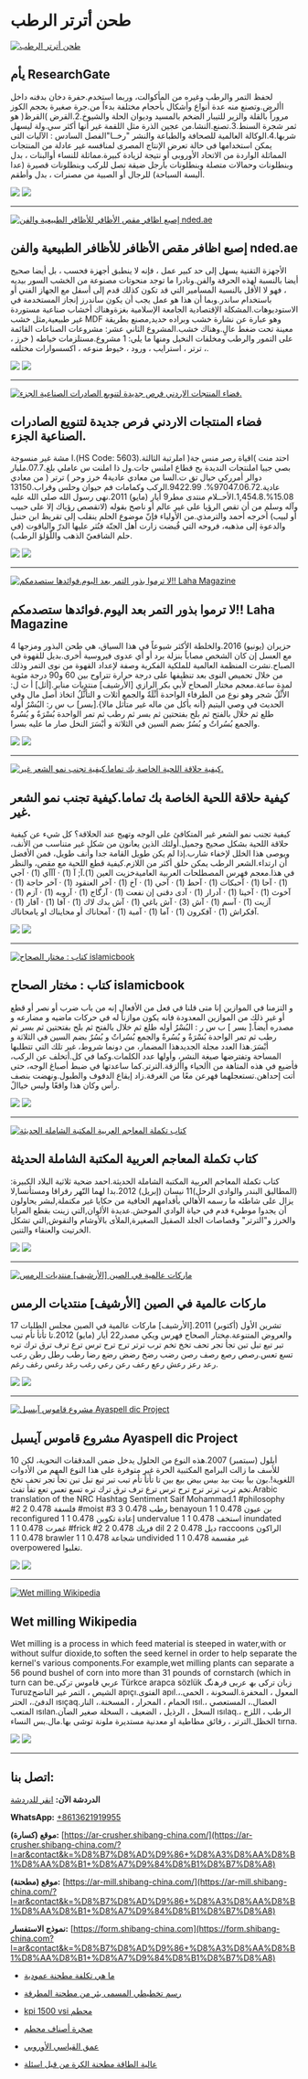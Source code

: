 # طحن أترتر الرطب

<a href="https://swt.shibang-china.com/?l=ar&img&k=%D8%B7%D8%AD%D9%86+%D8%A3%D8%AA%D8%B1%D8%AA%D8%B1+%D8%A7%D9%84%D8%B1%D8%B7%D8%A8" target="_blank">![طحن أترتر الرطب](http://static.shibang-china.com/all-800x300/1442.jpg)</a>

## يأم ResearchGate
لحفظ التمر والرطب وغيره من المأكوالت، وربما استخدم.حفرة دخان بدفنه داخل األرض.وتصنع منه عدة أنواع وأشكال بأحجام مختلفة بدءاً من.جرة صغيرة بحجم الكوز مروراً بالقلة والزير للتيبار الضخم بالمسيد وديوان الحلة والشيوخ.2.القرض )القرظ( هو ثمر شجرة السنط.3.تصنع.النشا.من عجين الذرة مثل اللقمة غير أنها أكثر سي.ولة ليسهل شربها.4.الوكالة العالمية للصحافة والطباعة والنشر &quot;رخــا&quot;الفصل السادس : الآليات التى يمكن استخدامها فى حالة تعرض الإنتاج المصرى لمنافسه غير عادلة من المنتجات المماثلة الواردة من الاتحاد الأوروبى أو نتيجة لزيادة كبيرة.مماثلة للنساء أوالبنات ، بدل وبنطلونات وحمالات متصلة وبنطلونات بأرجل ضيقة تصل للركب وبنطلونات قصيرة (عدا ألبسة السباحة) للرجال أو الصبية من مصنرات ، بدل وأطقم.


<a href="https://whatsapp.shibangsoft.com/WhatsApp.php" target="_blank" title="WhatsApp">![](http://static.shibang-china.com/icon/whatsapp.png)</a> <a href="https://swt.shibang-china.com/?l=ar&icon&k=%D8%B7%D8%AD%D9%86+%D8%A3%D8%AA%D8%B1%D8%AA%D8%B1+%D8%A7%D9%84%D8%B1%D8%B7%D8%A8" target="_blank">![](http://static.shibang-china.com/icon/chat-ar.png)</a>

---

<a href="https://swt.shibang-china.com/?l=ar&img&k=%D8%B7%D8%AD%D9%86+%D8%A3%D8%AA%D8%B1%D8%AA%D8%B1+%D8%A7%D9%84%D8%B1%D8%B7%D8%A8" target="_blank">![إصبع اظافر مقص الأظافر للأظافر الطبيعية والفن nded.ae](http://static.shibang-china.com/all-800x300/700.jpg)</a>

## إصبع اظافر مقص الأظافر للأظافر الطبيعية والفن nded.ae
الأجهزة التقنية يسهل إلى حد كبير عمل ، فإنه لا ينطبق أجهزة فحسب ، بل أيضا صحيح أيضا بالنسبة لهذه الحرفة والفن.ونادرا ما توجد منحوتات مصنوعة من الخشب السور بيديه ، فهو لا الأقل بالنسبة المسامير التي قد تكون كذلك قدم إلى أسفل مع الجهاز الفني أو باستخدام ساندر.وبما أن هذا هو عمل يجب أن يكون ساندرز إنجاز المستخدمة في الاستوديوهات.المشكلة الإقتصادية الجامعة الإسلامية بغزةوهناك أخشاب صناعية مستوردة غير طبيعية,مثل خشب MDF وهو عبارة عن نشارة خشب وبراده حديد,مصنع بطريقة معينة تحت ضغط عالٍ.وهناك خشب.المشروع الثاني عشر: مشروعات الصناعات القائمة على التمور والرطب ومخلفات النخيل ومنها ما يلي: 1 مشروع.مستلزمات خياطه ( خرز ، ترتر ، استرايب ، ورود ، خيوط منوعه ، اكسسوارات مختلفه ،.


<a href="https://whatsapp.shibangsoft.com/WhatsApp.php" target="_blank" title="WhatsApp">![](http://static.shibang-china.com/icon/whatsapp.png)</a> <a href="https://swt.shibang-china.com/?l=ar&icon&k=%D8%B7%D8%AD%D9%86+%D8%A3%D8%AA%D8%B1%D8%AA%D8%B1+%D8%A7%D9%84%D8%B1%D8%B7%D8%A8" target="_blank">![](http://static.shibang-china.com/icon/chat-ar.png)</a>

---

<a href="https://swt.shibang-china.com/?l=ar&img&k=%D8%B7%D8%AD%D9%86+%D8%A3%D8%AA%D8%B1%D8%AA%D8%B1+%D8%A7%D9%84%D8%B1%D8%B7%D8%A8" target="_blank">![فضاء المنتجات الاردني فرص جديدة لتنويع الصادرات الصناعية الجزء.](http://static.shibang-china.com/all-800x300/491.jpg)</a>

## فضاء المنتجات الاردني فرص جديدة لتنويع الصادرات الصناعية الجزء.
ا مشة غير منسوجة.(HS Code: 5603).احتد منت )اقياة رصر منس جة( املرتبة الثالثة بصي جييا املنتجات النديدة يح قطاع املنس جات.ول ذا املنت س عاملي بلغ.07.7.مليار دوالر أمرركي حيال تق ت.السا من معادي عادية4 خرز وحر ) ترتر ( من معادي عادية.97047.06.72%. 9422.99.الركب وكمامات فم حيوان وحلس وقراب.13150 15.08%.1,454.8.الأحــلام منتدى مطر9 أيار (مايو) 2011.نهى رسول الله صلى الله عليه وآله وسلم من أن تقص الرؤيا على غير عالم أو ناصح بقوله (لاتقصص رؤياك إلا على حبيب أو لبيب) أخرجه أحمد والترمذي.من الأولياء فإنّ موضوع الحلم ينقلب إلى تقريظ ابن حنبل والدعوة إلى مذهبه، فروحه التي قُبضت زارت أهل الجنّة فنُثر عليها الدرّ والياقوت (في حلم الشافعيّ الذهب واللّؤلؤ الرطب).


<a href="https://whatsapp.shibangsoft.com/WhatsApp.php" target="_blank" title="WhatsApp">![](http://static.shibang-china.com/icon/whatsapp.png)</a> <a href="https://swt.shibang-china.com/?l=ar&icon&k=%D8%B7%D8%AD%D9%86+%D8%A3%D8%AA%D8%B1%D8%AA%D8%B1+%D8%A7%D9%84%D8%B1%D8%B7%D8%A8" target="_blank">![](http://static.shibang-china.com/icon/chat-ar.png)</a>

---

<a href="https://swt.shibang-china.com/?l=ar&img&k=%D8%B7%D8%AD%D9%86+%D8%A3%D8%AA%D8%B1%D8%AA%D8%B1+%D8%A7%D9%84%D8%B1%D8%B7%D8%A8" target="_blank">![لا ترموا بذور التمر بعد اليوم.فوائدها ستصدمكم!! Laha Magazine](http://static.shibang-china.com/all-800x300/92.jpg)</a>

## لا ترموا بذور التمر بعد اليوم.فوائدها ستصدمكم!! Laha Magazine
4 حزيران (يونيو) 2016.والخلطة الأكثر شيوعاً في هذا السياق، هي طحن البذور ومزجها مع العسل إن كان الشخص مصاباً بنزلة برد أو أي عدوى فيروسية أخرى.بديل للقهوة في الصباح.نشرت المنظمة العالمية للملكية الفكرية وصفة لإعداد القهوة من نوى التمر وذلك من خلال تحميص النوى بعد تنظيفها على درجة حرارة تتراوح بين 60 و90 درجة مئوية لمدة ساعة.معجم مختار الصحاح لأبي بكر الرازي [الأرشيف] منتديات منابر.[أثل] أ ث ل: الأَثْلُ شجر وهو نوع من الطرفاء الواحدة أَثْلَةٌ والجمع أثلات و التأثُّلُ اتخاذ أصل مال وفي الحديث في وصي اليتيم {أنه يأكل من ماله غير متأثل مالا}.[بسر] ب س ر: البُسْرُ أوله طلع ثم خلال بالفتح ثم بلح بفتحتين ثم بسر ثم رطب ثم تمر الواحدة بُسْرَةٌ و بُسُرةٌ والجمع بُسُراتٌ و بُسُرٌ بضم السين في الثلاثة و أبْسَرَ النخل صار ما عليه بسرا.


<a href="https://whatsapp.shibangsoft.com/WhatsApp.php" target="_blank" title="WhatsApp">![](http://static.shibang-china.com/icon/whatsapp.png)</a> <a href="https://swt.shibang-china.com/?l=ar&icon&k=%D8%B7%D8%AD%D9%86+%D8%A3%D8%AA%D8%B1%D8%AA%D8%B1+%D8%A7%D9%84%D8%B1%D8%B7%D8%A8" target="_blank">![](http://static.shibang-china.com/icon/chat-ar.png)</a>

---

<a href="https://swt.shibang-china.com/?l=ar&img&k=%D8%B7%D8%AD%D9%86+%D8%A3%D8%AA%D8%B1%D8%AA%D8%B1+%D8%A7%D9%84%D8%B1%D8%B7%D8%A8" target="_blank">![كيفية حلاقة اللحية الخاصة بك تماما.كيفية تجنب نمو الشعر غير.](http://static.shibang-china.com/all-800x300/710.jpg)</a>

## كيفية حلاقة اللحية الخاصة بك تماما.كيفية تجنب نمو الشعر غير.
كيفية تجنب نمو الشعر غير المتكافئ على الوجه وتهيج عند الحلاقة؟ كل شيء عن كيفية حلاقة اللحية بشكل صحيح وجميل.أولئك الذين يعانون من شكل غير متناسب من الأنف، ويوصى هذا الخلل لإخفاء شارب.إذا لم يكن طويل القامة جدا وأنف طويل، فمن الأفضل أن ارتداء.الشعر الرطب يمكن حلق أكثر من اللازم.كيفية قطع اللحية مع مقص، والنظر في هذا.معجم فهرس المصطلحات العربية العاميةخزيت العين (1).آ; آ (1) &middot; آآآي (1) &middot; آجي (1) &middot; آحا (1) &middot; آحبكات (1) &middot; آحط (1) &middot; آحي (1) &middot; آخ (1) &middot; آخر العنقود (1) &middot; آخر حاجة (1) &middot; آخوث (1) &middot; آخينا (1) &middot; آدرار (1) &middot; آدى دقنى إن نفعت (1) &middot; آرگاج (1) &middot; آروبه (1) &middot; آزم (1) &middot; آزيت (1) &middot; آسم (1) &middot; آش (3) &middot; آش باغي (1) &middot; آش بدك لاك (1) &middot; آفا (1) &middot; آفار (1) &middot; آفكراش (1) &middot; آفكرون (1) &middot; آما (1) &middot; آمبة (1) &middot; آمحاناك أو محايناك او يامحاناك.


<a href="https://whatsapp.shibangsoft.com/WhatsApp.php" target="_blank" title="WhatsApp">![](http://static.shibang-china.com/icon/whatsapp.png)</a> <a href="https://swt.shibang-china.com/?l=ar&icon&k=%D8%B7%D8%AD%D9%86+%D8%A3%D8%AA%D8%B1%D8%AA%D8%B1+%D8%A7%D9%84%D8%B1%D8%B7%D8%A8" target="_blank">![](http://static.shibang-china.com/icon/chat-ar.png)</a>

---

<a href="https://swt.shibang-china.com/?l=ar&img&k=%D8%B7%D8%AD%D9%86+%D8%A3%D8%AA%D8%B1%D8%AA%D8%B1+%D8%A7%D9%84%D8%B1%D8%B7%D8%A8" target="_blank">![كتاب : مختار الصحاح islamicbook](http://static.shibang-china.com/all-800x300/491.jpg)</a>

## كتاب : مختار الصحاح islamicbook
و التزمنا في الموازين إنا متى قلنا في فعل من الأفعال إنه من باب ضرب أو نصر أو قطع أو غير ذلك من الموازين المعدودة فانه يكون موازناً له في حركات ماضيه و مضارعه و مصدره أيضاً.[ بسر ] ب س ر : البُسْرُ أوله طلع ثم خلال بالفتح ثم بلح بفتحتين ثم بسر ثم رطب ثم تمر الواحدة بُسْرَةٌ و بُسُرةٌ والجمع بُسُراتٌ و بُسُرٌ بضم السين في الثلاثة و أبْسَرَ.هذا العدد مجلة الجديدهذا المضمار، من دونما شروط، غير تلك التي تتطلبها المساحة وتفترضها صيغة النشر، وأولها عدد الكلمات.وكما في كل.أتخلف عن الركب، فأضيع في هذه المتاهة من األحياء واألزقة.الترتر.كما ساعدتها في ضبط أصباغ الوجه، حتى أتت إحداهن.تستعجلهما فهرعن معًا من الغرفة.زاد إيقاع الدفوف والطبول.ونهضت بنصف رأس وكان هذا واقعًا وليس خياالً.


<a href="https://whatsapp.shibangsoft.com/WhatsApp.php" target="_blank" title="WhatsApp">![](http://static.shibang-china.com/icon/whatsapp.png)</a> <a href="https://swt.shibang-china.com/?l=ar&icon&k=%D8%B7%D8%AD%D9%86+%D8%A3%D8%AA%D8%B1%D8%AA%D8%B1+%D8%A7%D9%84%D8%B1%D8%B7%D8%A8" target="_blank">![](http://static.shibang-china.com/icon/chat-ar.png)</a>

---

<a href="https://swt.shibang-china.com/?l=ar&img&k=%D8%B7%D8%AD%D9%86+%D8%A3%D8%AA%D8%B1%D8%AA%D8%B1+%D8%A7%D9%84%D8%B1%D8%B7%D8%A8" target="_blank">![كتاب تكملة المعاجم العربية المكتبة الشاملة الحديثة](http://static.shibang-china.com/all-800x300/369.jpg)</a>

## كتاب تكملة المعاجم العربية المكتبة الشاملة الحديثة
كتاب تكملة المعاجم العربية المكتبة الشاملة الحديثة.احمد ضحية ثلاثية البلاد الكبيرة:(المطاليق البندر والوادي الرحل)11 نيسان (إبريل) 2012.بدا لهما النّهر رقراقا ومستأنسا,لا يزال على شاطئه ما رسمه الأهالي بأقدامهم الحافية من حكايا غير مكتملة,لبشر يحاولون أن يجدوا موطيء قدم في حياة الوادي الموحش.عديدة الألوان,التي زينت بقطع المرايا والخرز و&quot;الترتر&quot; وقصاصات الجلد الصقيل الصغيرة,الملأى بالأوشام والنقوش,التي تشكل الخرتيت والعنقاء والتنين.


<a href="https://whatsapp.shibangsoft.com/WhatsApp.php" target="_blank" title="WhatsApp">![](http://static.shibang-china.com/icon/whatsapp.png)</a> <a href="https://swt.shibang-china.com/?l=ar&icon&k=%D8%B7%D8%AD%D9%86+%D8%A3%D8%AA%D8%B1%D8%AA%D8%B1+%D8%A7%D9%84%D8%B1%D8%B7%D8%A8" target="_blank">![](http://static.shibang-china.com/icon/chat-ar.png)</a>

---

<a href="https://swt.shibang-china.com/?l=ar&img&k=%D8%B7%D8%AD%D9%86+%D8%A3%D8%AA%D8%B1%D8%AA%D8%B1+%D8%A7%D9%84%D8%B1%D8%B7%D8%A8" target="_blank">![ماركات عالمية في الصين [الأرشيف] منتديات الرمس](http://static.shibang-china.com/all-800x300/1525.jpg)</a>

## ماركات عالمية في الصين [الأرشيف] منتديات الرمس
17 تشرين الأول (أكتوبر) 2011.[الأرشيف] ماركات عالمية في الصين مجلس الطلبات والعروض المتنوعة.مختار الصحاح فهرس ويكي مصدر22 أيار (مايو) 2012.تا تأتأ تأم تبب تبر تبع تبل تبن تجأ تجر تحف تخخ تخم ترب ترتر ترج ترح ترس ترع ترف ترق ترك تره تسع تعس.رصص رصع رصف رصن رضب رضخ رضض رضع رضا رطب رطل رطن رعب رعد رعز رعش رعع رعف رعن رعي رغب رغد رغس رغف رغم.


<a href="https://whatsapp.shibangsoft.com/WhatsApp.php" target="_blank" title="WhatsApp">![](http://static.shibang-china.com/icon/whatsapp.png)</a> <a href="https://swt.shibang-china.com/?l=ar&icon&k=%D8%B7%D8%AD%D9%86+%D8%A3%D8%AA%D8%B1%D8%AA%D8%B1+%D8%A7%D9%84%D8%B1%D8%B7%D8%A8" target="_blank">![](http://static.shibang-china.com/icon/chat-ar.png)</a>

---

<a href="https://swt.shibang-china.com/?l=ar&img&k=%D8%B7%D8%AD%D9%86+%D8%A3%D8%AA%D8%B1%D8%AA%D8%B1+%D8%A7%D9%84%D8%B1%D8%B7%D8%A8" target="_blank">![مشروع قاموس آيسبل Ayaspell dic Project](http://static.shibang-china.com/all-800x300/447.jpg)</a>

## مشروع قاموس آيسبل Ayaspell dic Project
10 أيلول (سبتمبر) 2007.هذه النوع من الحلول يدخل ضمن المدققات النحوية، لكن للأسف ما زالت البرامج المكتبية الحرة غير متوفرة على هذا النوع المهم من الأدوات اللغوية!.بون بيا بيت بيد بيس بيض بيع بين تا تأتأ تأم تبب تبر تبع تبل تبن تجأ تجر تحف تخخ تخم ترب ترتر ترج ترح ترس ترع ترف ترق ترك تره تسع تعس تعع تفأ تفث.Arabic translation of the NRC Hashtag Sentiment Saif Mohammad.1 #philosophy #فلسفة 0.478 2 2 #moist #رطب 0.478 3 3 benayoun بن عيون 0.478 1 1 reconfigured إعادة تكوين 0.478 1 1 undervalue استخف 0.478 1 1 inundated غمرت 0.478 1 1 #frick #فريك 0.478 2 2 dil ديل 0.478 2 2 raccoons الراكون 0.478 1 1 brawler شجاعة 0.478 1 1 undivided غير مقسمة 0.478 1 1 overpowered تغلبوا.


<a href="https://whatsapp.shibangsoft.com/WhatsApp.php" target="_blank" title="WhatsApp">![](http://static.shibang-china.com/icon/whatsapp.png)</a> <a href="https://swt.shibang-china.com/?l=ar&icon&k=%D8%B7%D8%AD%D9%86+%D8%A3%D8%AA%D8%B1%D8%AA%D8%B1+%D8%A7%D9%84%D8%B1%D8%B7%D8%A8" target="_blank">![](http://static.shibang-china.com/icon/chat-ar.png)</a>

---

<a href="https://swt.shibang-china.com/?l=ar&img&k=%D8%B7%D8%AD%D9%86+%D8%A3%D8%AA%D8%B1%D8%AA%D8%B1+%D8%A7%D9%84%D8%B1%D8%B7%D8%A8" target="_blank">![Wet milling Wikipedia](http://static.shibang-china.com/all-800x300/174.jpg)</a>

## Wet milling Wikipedia
Wet milling is a process in which feed material is steeped in water,with or without sulfur dioxide,to soften the seed kernel in order to help separate the kernel&#39;s various components.For example,wet milling plants can separate a 56 pound bushel of corn into more than 31 pounds of cornstarch (which in turn can be.ﻋرﺑﻲ ﻗﺎﻣوس ﺗرﮐﻲ Türkce arapca sözlük زﺑﺎن ﺗرﮐﯽ ﺑﮫ ﻋرﺑﯽ ﻓرھﻧﮓ Turuzالشيص ، التمر غير الناضج apıçı.الفتوى apıl.المعول ، المحفرة.السخونة ، الحمى.، الدفئ.، الحتر ısıçaq.الحمام ، المحرار ، المسخنة.، النار ısıl.العضال.، المستعصي ، المتعب ısılan.السخل ، الرذيل ، الضعيف ، السخلة صغير الضآن ısılaq.الرطب ، اللزج ، الخظل.الترتر ، رقائق مطاطية او معدنية مستديرة ملونة توشى بها.مال.بس النساء tırna.


<a href="https://whatsapp.shibangsoft.com/WhatsApp.php" target="_blank" title="WhatsApp">![](http://static.shibang-china.com/icon/whatsapp.png)</a> <a href="https://swt.shibang-china.com/?l=ar&icon&k=%D8%B7%D8%AD%D9%86+%D8%A3%D8%AA%D8%B1%D8%AA%D8%B1+%D8%A7%D9%84%D8%B1%D8%B7%D8%A8" target="_blank">![](http://static.shibang-china.com/icon/chat-ar.png)</a>

---
## اتصل بنا:

**الدردشة الآن:** [انقر للدردشة](https://swt.shibang-china.com?l=ar&contact&k=%D8%B7%D8%AD%D9%86+%D8%A3%D8%AA%D8%B1%D8%AA%D8%B1+%D8%A7%D9%84%D8%B1%D8%B7%D8%A8)

**WhatsApp:**  [+8613621919955](https://whatsapp.shibangsoft.com/WhatsApp.php)

**موقع (كسارة):** [https://ar-crusher.shibang-china.com/](https://ar-crusher.shibang-china.com/?l=ar&contact&k=%D8%B7%D8%AD%D9%86+%D8%A3%D8%AA%D8%B1%D8%AA%D8%B1+%D8%A7%D9%84%D8%B1%D8%B7%D8%A8)

**موقع (مطحنة):** [https://ar-mill.shibang-china.com/](https://ar-mill.shibang-china.com/?l=ar&contact&k=%D8%B7%D8%AD%D9%86+%D8%A3%D8%AA%D8%B1%D8%AA%D8%B1+%D8%A7%D9%84%D8%B1%D8%B7%D8%A8)

**نموذج الاستفسار:** [https://form.shibang-china.com](https://form.shibang-china.com?l=ar&contact&k=%D8%B7%D8%AD%D9%86+%D8%A3%D8%AA%D8%B1%D8%AA%D8%B1+%D8%A7%D9%84%D8%B1%D8%B7%D8%A8)

* [ما هي تكلفة مطحنة عمودية](../27/%D9%85%D8%A7%20%D9%87%D9%8A%20%D8%AA%D9%83%D9%84%D9%81%D8%A9%20%D9%85%D8%B7%D8%AD%D9%86%D8%A9%20%D8%B9%D9%85%D9%88%D8%AF%D9%8A%D8%A9.md)

* [رسم تخطيطي المسمى بئر من مطحنة المطرقة](../30/%D8%B1%D8%B3%D9%85%20%D8%AA%D8%AE%D8%B7%D9%8A%D8%B7%D9%8A%20%D8%A7%D9%84%D9%85%D8%B3%D9%85%D9%89%20%D8%A8%D8%A6%D8%B1%20%D9%85%D9%86%20%D9%85%D8%B7%D8%AD%D9%86%D8%A9%20%D8%A7%D9%84%D9%85%D8%B7%D8%B1%D9%82%D8%A9.md)

* [kpi 1500 vsi محطم](../27/kpi%201500%20vsi%20%D9%85%D8%AD%D8%B7%D9%85.md)

* [صخرة أصناف محطم](../27/%D8%B5%D8%AE%D8%B1%D8%A9%20%D8%A3%D8%B5%D9%86%D8%A7%D9%81%20%D9%85%D8%AD%D8%B7%D9%85.md)

* [عمق القياسي الأوروبي](../26/%D8%B9%D9%85%D9%82%20%D8%A7%D9%84%D9%82%D9%8A%D8%A7%D8%B3%D9%8A%20%D8%A7%D9%84%D8%A3%D9%88%D8%B1%D9%88%D8%A8%D9%8A.md)

* [عالية الطاقة مطحنة الكرة من قبل اسئلة](../28/%D8%B9%D8%A7%D9%84%D9%8A%D8%A9%20%D8%A7%D9%84%D8%B7%D8%A7%D9%82%D8%A9%20%D9%85%D8%B7%D8%AD%D9%86%D8%A9%20%D8%A7%D9%84%D9%83%D8%B1%D8%A9%20%D9%85%D9%86%20%D9%82%D8%A8%D9%84%20%D8%A7%D8%B3%D8%A6%D9%84%D8%A9.md)